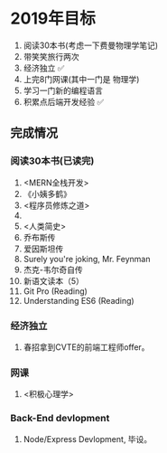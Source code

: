 # 2019年目标

1. 阅读30本书(考虑一下费曼物理学笔记)
2. 带笑笑旅行两次
3. 经济独立     ✅
4. 上完8门网课(其中一门是 物理学)
5. 学习一门新的编程语言
6. 积累点后端开发经验   ✅

## 完成情况

### 阅读30本书(已读完)

1. <MERN全栈开发>
2. 《小姨多鹤》
3. <程序员修炼之道>
4. <Node the right way>
5. <人类简史>
6. 乔布斯传
7. 爱因斯坦传
8. Surely you're joking, Mr. Feynman
9. 杰克-韦尔奇自传
10. 新语文读本（5）
11. Git Pro (Reading)
12. Understanding ES6 (Reading)

### 经济独立

1. 春招拿到CVTE的前端工程师offer。

### 网课

1. <积极心理学>

### Back-End devlopment

1. Node/Express Devlopment, 毕设。